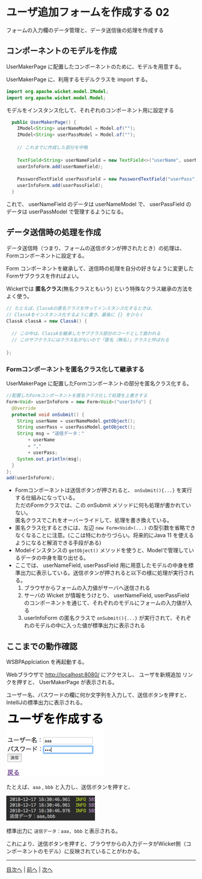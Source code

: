 # ユーザ追加フォームを作成する 02

フォームの入力欄のデータ管理と、データ送信後の処理を作成する

## コンポーネントのモデルを作成

UserMakerPage に配置したコンポーネントのために、モデルを用意する。

UserMakerPage に、利用するモデルクラスを import する。

```java
import org.apache.wicket.model.IModel;
import org.apache.wicket.model.Model;
```

モデルをインスタンス化して、それぞれのコンポーネント用に設定する

```java
  public UserMakerPage() {
    IModel<String> userNameModel = Model.of("");
    IModel<String> userPassModel = Model.of("");
    
    // これまでに作成した部分を中略
    
    TextField<String> userNameField = new TextField<>("userName", userNameModel);
    userInfoForm.add(userNameField);
    
    PasswordTextField userPassField = new PasswordTextField("userPass", userPassModel);
    userInfoForm.add(userPassField);
  }
```

これで、 userNameField のデータは userNameModel で、 userPassField のデータは userPassModel で管理するようになる。

## データ送信時の処理を作成

データ送信時（つまり、フォームの送信ボタンが押されたとき）の処理は、Formコンポーネントに設定する。

Form コンポーネントを継承して、送信時の処理を自分の好きなように変更したFormサブクラスを作ればよい。

Wicketでは **匿名クラス**(無名クラスともいう) という特殊なクラス継承の方法をよく使う。

```java
// たとえば、ClassAの匿名クラスを作ってインスタンス化するときは、
// ClassAをインスタンス化するように書き、最後に {} をひらく
ClassA classA = new ClassA() {
  
  // この中は、ClassAを継承したサブクラス部分のコードとして扱われる
  // このサブクラスにはクラス名がないので「匿名（無名）」クラスと呼ばれる
  
};
```

### Formコンポーネントを匿名クラス化して継承する


UserMakerPage に配置したFormコンポーネントの部分を匿名クラス化する。

```java
//配置したFormコンポーネントを匿名クラス化して処理を上書きする
Form<Void> userInfoForm = new Form<Void>("userInfo") {
  @Override
  protected void onSubmit() {
    String userName = userNameModel.getObject();
	String userPass = userPassModel.getObject();
	String msg = "送信データ："
        + userName
        + ","
        + userPass;
    System.out.println(msg);
  }
};
add(userInfoForm);
```

- Formコンポーネントは送信ボタンが押されると、 `onSubmit(){...}` を実行する仕組みになっている。<br>ただのFormクラスでは、この onSubmit メソッドに何も処理が書かれていない。<br>匿名クラスでこれをオーバーライドして、処理を書き換えている。
- 匿名クラス化するときには、左辺 `new Form<Void>(...)` の型引数を省略できなくなることに注意。(ここは特にわかりづらい。将来的にJava 11 を使えるようになると解消できる手段がある)
- Modelインスタンスの `getObject()` メソッドを使うと、Modelで管理しているデータの中身を取り出せる。
- ここでは、 userNameField, userPassField 用に用意したモデルの中身を標準出力に表示している。送信ボタンが押されると以下の様に処理が実行される。
    1. ブラウザからフォームの入力値がサーバへ送信される
    1. サーバの Wicket が情報をうけとり、 userNameField, userPassField のコンポーネントを通じて、それぞれのモデルにフォームの入力値が入る
    1. userInfoForm の匿名クラスで `onSubmit(){...}` が実行されて、それぞれのモデルの中に入った値が標準出力に表示される

## ここまでの動作確認

WSBPApplciation を再起動する。

Webブラウザで [http://localhost:8080/](http://localhost:8080/) にアクセスし、 ユーザを新規追加 リンクを押すと、 UserMakerPage が表示される。

ユーザー名、パスワードの欄に何か文字列を入力して、送信ボタンを押すと、IntelliJの標準出力に表示される。

![入力例](./fig02a.png)

たとえば、`aaa` , `bbb` と入力し、送信ボタンを押すと、

![出力例](./fig02b.png)

標準出力に `送信データ：aaa, bbb` と表示される。

これにより、送信ボタンを押すと、ブラウザからの入力データがWicket側（コンポーネントのモデル）に反映されていることがわかる。

----

[目次へ](../../README.md) | [前へ](./01.md) | [次へ](./03.md)

